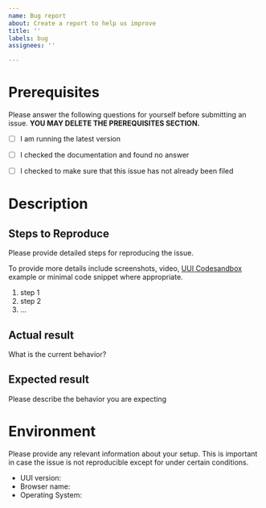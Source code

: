 ```yaml
---
name: Bug report
about: Create a report to help us improve
title: ''
labels: bug
assignees: ''

---
```


# Prerequisites

Please answer the following questions for yourself before submitting an issue. **YOU MAY DELETE THE PREREQUISITES SECTION.**

- [ ] I am running the latest version
- [ ] I checked the documentation and found no answer
- [ ] I checked to make sure that this issue has not already been filed


# Description

## Steps to Reproduce

Please provide detailed steps for reproducing the issue.

To provide more details include screenshots, video, [UUI Codesandbox](https://codesandbox.io/s/uui-bddgvi?file=/src/Example.tsx) example or minimal code snippet where appropriate.

1. step 1
2. step 2
3. ...

## Actual result

What is the current behavior?

## Expected result

Please describe the behavior you are expecting

# Environment

Please provide any relevant information about your setup. This is important in case the issue is not reproducible except for under certain conditions.

* UUI version:
* Browser name:
* Operating System: